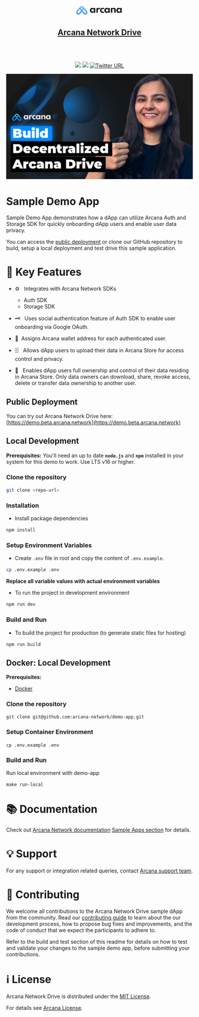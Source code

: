 <p align="center">
<a href="#start"><img height="30rem" src="https://raw.githubusercontent.com/arcana-network/branding/main/an_logo_light_temp.png"/></a>
<h2 align="center"> <a href="https://arcana.network/">Arcana Network Drive </a></h2>
</p>
<br/>
<p id="banner" align="center">
<br/>
<a title="MIT License" href="https://github.com/arcana-network/license/blob/main/LICENSE.md"><img src="https://img.shields.io/badge/license-MIT-blue"/></a>
<a title="Beta release" href="https://github.com/arcana-network/demo-app/releases"><img src="https://img.shields.io/github/v/release/arcana-network/demo-app?style=flat-square&color=28A745"/></a>
<a title="Twitter" href="https://twitter.com/ArcanaNetwork"><img alt="Twitter URL" src="https://img.shields.io/twitter/url?style=social&url=https%3A%2F%2Ftwitter.com%2FArcanaNetwork"/></a>
</p><p id="start" align="center">
<a href="https://docs.beta.arcana.network/"><img src="https://raw.githubusercontent.com/arcana-network/branding/main/demo_app_banner.png" alt="Arcana Network Drive"/></a>
</p>

# Sample Demo App

Sample Demo App demonstrates how a dApp can utilize Arcana Auth and Storage SDK for quickly onboarding dApp users and enable user data privacy.

You can access the [public deployment](https://demo-app.beta.arcana.network) or clone our GitHub repository to build, setup a local deployment and test drive this sample application.

# 💪 Key Features

* <p>⚙️ &nbsp; Integrates with Arcana Network SDKs
  <p><ul>
  <li>Auth SDK</li>
  <li>Storage SDK</li>
  </ul></p>

* <p>🗝️ &nbsp; Uses social authentication feature of Auth SDK to enable user onboarding via Google OAuth.</p>

* <p>👛 &nbsp;Assigns Arcana wallet address for each authenticated user.</p>

* <p>🗄️ &nbsp; Allows dApp users to upload their data in Arcana Store for access control and privacy.</p>

* <p>📂 &nbsp; Enables dApp users full ownership and control of their data residing in Arcana Store. Only data owners can download, share, revoke access, delete or transfer data ownership to another user.</p>

## Public Deployment

You can try out Arcana Network Drive here: [https://demo.beta.arcana.network](https://demo.beta.arcana.network)

## Local Development

**Prerequisites:** You'll need an up to date **`node.js`** and **`npm`** installed in your system for this demo to work. Use LTS v16 or higher.

### Clone the repository

```bash
git clone <repo-url>
```

### Installation

- Install package dependencies

```bash
npm install
```

### Setup Environment Variables

- Create `.env` file in root and copy the content of `.env.example`.

```bash
cp .env.example .env
```

**Replace all variable values with actual environment variables**

- To run the project in development environment

```bash
npm run dev
```

### Build and Run

- To build the project for production (to generate static files for hosting)

```bash
npm run build
```
## Docker: Local Development

**Prerequisites:**

- [Docker](https://docs.docker.com/engine/install/)

### Clone the repository

```
git clone git@github.com:arcana-network/demo-app.git
```

### Setup Container Environment

```
cp .env.example .env
```

### Build and Run

Run local environment with demo-app

```
make run-local
```
# 📚 Documentation

Check out [Arcana Network documentation](https://docs.beta.arcana.network/) [Sample Apps section](https://docs.beta.arcana.network/docs/overview_cs) for details.

# 💡 Support

For any support or integration related queries, contact [Arcana support team](mailto:support@arcana.network).

# 🤝 Contributing

We welcome all contributions to the Arcana Network Drive sample dApp from the community. Read our [contributing guide](https://github.com/arcana-network/license/blob/main/CONTRIBUTING.md) to learn about the our development process, how to propose bug fixes and improvements, and the code of conduct that we expect the participants to adhere to.

Refer to the build and test section of this readme for details on how to test and validate your changes to the sample demo app, before submitting your contributions.

# ℹ️ License

Arcana Network Drive is distributed under the [MIT License](https://fossa.com/blog/open-source-licenses-101-mit-license/).

For details see [Arcana License](https://github.com/arcana-network/license/blob/main/LICENSE.md).
